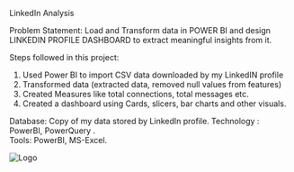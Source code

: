 LinkedIn Analysis

Problem Statement:
Load and Transform data in POWER BI and design LINKEDIN
PROFILE DASHBOARD to extract meaningful insights from it.

Steps followed in this project:
1. Used Power BI to import CSV data downloaded by my LinkedIN profile
2. Transformed data (extracted data, removed null values from features)
3. Created Measures like total connections, total messages etc.
4. Created a dashboard using Cards, slicers, bar charts and other visuals.

Database: Copy of my data stored by LinkedIn profile.
Technology : PowerBI, PowerQuery .   
Tools: PowerBI, MS-Excel.







![Logo](https://github.com/hvardhank7/iNeuron_Assignment/blob/main/PowerBI/Linkdein_Analysis/Linkedin_dashboard.png)

